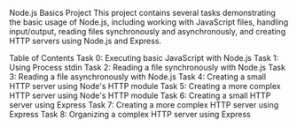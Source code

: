 Node.js Basics Project
This project contains several tasks demonstrating the basic usage of Node.js, including working with JavaScript files, handling input/output, reading files synchronously and asynchronously, and creating HTTP servers using Node.js and Express.

Table of Contents
Task 0: Executing basic JavaScript with Node.js
Task 1: Using Process stdin
Task 2: Reading a file synchronously with Node.js
Task 3: Reading a file asynchronously with Node.js
Task 4: Creating a small HTTP server using Node's HTTP module
Task 5: Creating a more complex HTTP server using Node's HTTP module
Task 6: Creating a small HTTP server using Express
Task 7: Creating a more complex HTTP server using Express
Task 8: Organizing a complex HTTP server using Express